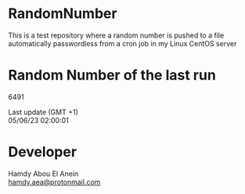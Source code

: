 # RandomNumber    
This is a test repository where a random number is pushed to a file automatically passwordless from a cron job in my Linux CentOS server    
# Random Number of the last run   
6491
      
Last update (GMT +1)    
05/06/23 02:00:01
# Developer    
Hamdy Abou El Anein   
hamdy.aea@protonmail.com
